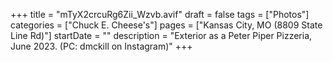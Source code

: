 +++
title = "mTyX2crcuRg6Zii_Wzvb.avif"
draft = false
tags = ["Photos"]
categories = ["Chuck E. Cheese's"]
pages = ["Kansas City, MO (8809 State Line Rd)"]
startDate = ""
description = "Exterior as a Peter Piper Pizzeria, June 2023. (PC: dmckill on Instagram)"
+++
